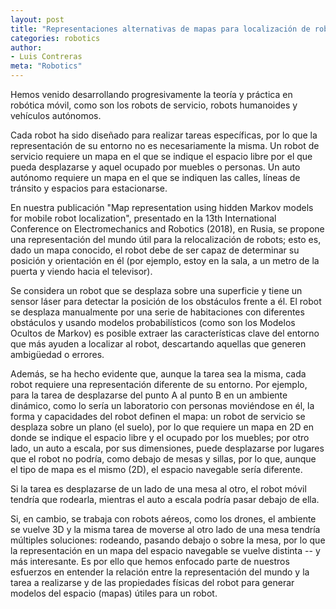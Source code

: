 ```yaml
---
layout: post
title: "Representaciones alternativas de mapas para localización de robots móviles"
categories: robotics
author:
- Luis Contreras
meta: "Robotics"
---
```


Hemos venido desarrollando progresivamente la teoría y práctica en robótica móvil, como son los robots de servicio, robots humanoides y vehículos autónomos.

Cada robot ha sido diseñado para realizar tareas específicas, por lo que la representación de su entorno no es necesariamente la misma. Un robot de servicio requiere un mapa en el que se indique el espacio libre por el que pueda desplazarse y aquel ocupado por muebles o personas. Un auto autónomo requiere un mapa en el que se indiquen las calles, líneas de tránsito y espacios para estacionarse.

En nuestra publicación "Map representation using hidden Markov models for mobile robot localization", presentado en la 13th International Conference on Electromechanics and Robotics (2018), en Rusia, se propone una representación del mundo útil para la relocalización de robots; esto es, dado un mapa conocido, el robot debe de ser capaz de determinar su posición y orientación en él (por ejemplo, estoy en la sala, a un metro de la puerta y viendo hacia el televisor).

Se considera un robot que se desplaza sobre una superficie y tiene un sensor láser para detectar la posición de los obstáculos frente a él. El robot se desplaza manualmente por una serie de habitaciones con diferentes obstáculos y usando modelos probabilísticos (como son los Modelos Ocultos de Markov) es posible extraer las características clave del entorno que más ayuden a localizar al robot, descartando aquellas que generen ambigüedad o errores.

Además, se ha hecho evidente que, aunque la tarea sea la misma, cada robot requiere una representación diferente de su entorno. Por ejemplo, para la tarea de desplazarse del punto A al punto B en un ambiente dinámico, como lo sería un laboratorio con personas moviéndose en él, la forma y capacidades del robot definen el mapa: un robot de servicio se desplaza sobre un plano (el suelo), por lo que requiere un mapa en 2D en donde se indique el espacio libre y el ocupado por los muebles; por otro lado, un auto a escala, por sus dimensiones, puede desplazarse por lugares que el robot no podría, como debajo de mesas y sillas, por lo que, aunque el tipo de mapa es el mismo (2D), el espacio navegable sería diferente. 

Si la tarea es desplazarse de un lado de una mesa al otro, el robot móvil tendría que rodearla, mientras el auto a escala podría pasar debajo de ella. 

Si, en cambio, se trabaja con robots aéreos, como los drones, el ambiente se vuelve 3D y la misma tarea de moverse al otro lado de una mesa tendría múltiples soluciones: rodeando, pasando debajo o sobre la mesa, por lo que la representación en un mapa del espacio navegable se vuelve distinta -- y más interesante. Es por ello que hemos enfocado parte de nuestros esfuerzos en entender la relación entre la representación del mundo y la tarea a realizarse y de las propiedades físicas del robot para generar modelos del espacio (mapas) útiles para un robot.

